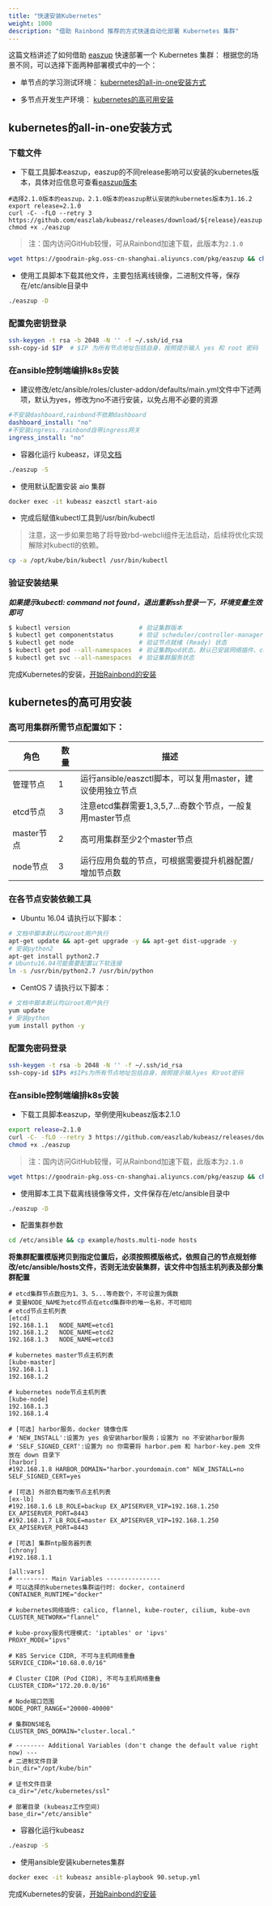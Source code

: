 ```yaml
---
title: "快速安装Kubernetes"
weight: 1000
description: "借助 Rainbond 推荐的方式快速自动化部署 Kubernetes 集群"
---
```


这篇文档讲述了如何借助 [easzup](https://github.com/easzlab) 快速部署一个 Kubernetes 集群：
根据您的场景不同，可以选择下面两种部署模式中的一个：

- 单节点的学习测试环境： [kubernetes的all-in-one安装方式](#kubernetes的all-in-one安装方式)

- 多节点开发生产环境： [kubernetes的高可用安装](#kubernetes的高可用安装)

## kubernetes的all-in-one安装方式

### 下载文件

   - 下载工具脚本easzup，easzup的不同release影响可以安装的kubernetes版本，具体对应信息可查看[easzup版本](https://github.com/easzlab/kubeasz/releases)

```
#选择2.1.0版本的easzup，2.1.0版本的easzup默认安装的kubernetes版本为1.16.2
export release=2.1.0
curl -C- -fLO --retry 3 https://github.com/easzlab/kubeasz/releases/download/${release}/easzup
chmod +x ./easzup
```

> 注：国内访问GitHub较慢，可从Rainbond加速下载，此版本为`2.1.0`

```bash
wget https://goodrain-pkg.oss-cn-shanghai.aliyuncs.com/pkg/easzup && chmod +x easzup
```

   - 使用工具脚本下载其他文件，主要包括离线镜像，二进制文件等，保存在/etc/ansible目录中

```bash
./easzup -D
```

### 配置免密钥登录

```bash
ssh-keygen -t rsa -b 2048 -N '' -f ~/.ssh/id_rsa
ssh-copy-id $IP  # $IP 为所有节点地址包括自身，按照提示输入 yes 和 root 密码
```

### 在ansible控制端编排k8s安装
   - 建议修改/etc/ansible/roles/cluster-addon/defaults/main.yml文件中下述两项，默认为yes，修改为no不进行安装，以免占用不必要的资源

   ```yaml
#不安装dashboard,rainbond不依赖dashboard
dashboard_install: "no"
#不安装ingress，rainbond自带ingress网关
ingress_install: "no"
   ```

   - 容器化运行 kubeasz，详见[文档](https://github.com/easzlab/kubeasz/blob/master/docs/setup/docker_kubeasz.md)

   ```bash
./easzup -S
   ```

   - 使用默认配置安装 aio 集群

   ```bash
docker exec -it kubeasz easzctl start-aio
   ```
   - 完成后赋值kubectl工具到/usr/bin/kubectl

   > 注意，这一步如果忽略了将导致rbd-webcli组件无法启动，后续将优化实现解除对kubectl的依赖。

   ```bash
cp -a /opt/kube/bin/kubectl /usr/bin/kubectl 
   ```

### 验证安装结果

   ***如果提示kubectl: command not found，退出重新ssh登录一下，环境变量生效即可***

```bash
$ kubectl version                   # 验证集群版本     
$ kubectl get componentstatus       # 验证 scheduler/controller-manager/etcd等组件状态
$ kubectl get node                  # 验证节点就绪 (Ready) 状态
$ kubectl get pod --all-namespaces  # 验证集群pod状态，默认已安装网络插件、coredns、metrics-server等
$ kubectl get svc --all-namespaces  # 验证集群服务状态
```
   完成Kubernetes的安装，[开始Rainbond的安装](../minimal_install/)

## kubernetes的高可用安装

### 高可用集群所需节点配置如下：


| 角色       | 数量 | 描述                                                         |
| ---------- | ---- | ------------------------------------------------------------ |
| 管理节点   | 1    | 运行ansible/easzctl脚本，可以复用master，建议使用独立节点 |
| etcd节点   | 3    | 注意etcd集群需要1,3,5,7...奇数个节点，一般复用master节点     |
| master节点 | 2    | 高可用集群至少2个master节点                                  |
| node节点   | 3    | 运行应用负载的节点，可根据需要提升机器配置/增加节点数        |


### 在各节点安装依赖工具

- Ubuntu 16.04 请执行以下脚本：

```bash
# 文档中脚本默认均以root用户执行
apt-get update && apt-get upgrade -y && apt-get dist-upgrade -y
# 安装python2
apt-get install python2.7
# Ubuntu16.04可能需要配置以下软连接
ln -s /usr/bin/python2.7 /usr/bin/python
```

- CentOS 7 请执行以下脚本：

```bash
# 文档中脚本默认均以root用户执行
yum update
# 安装python
yum install python -y
```

### 配置免密码登录

```bash
ssh-keygen -t rsa -b 2048 -N '' -f ~/.ssh/id_rsa
ssh-copy-id $IPs #$IPs为所有节点地址包括自身，按照提示输入yes 和root密码
```

### 在ansible控制端编排k8s安装

- 下载工具脚本easzup，举例使用kubeasz版本2.1.0

```bash
export release=2.1.0
curl -C- -fLO --retry 3 https://github.com/easzlab/kubeasz/releases/download/${release}/easzup
chmod +x ./easzup
```

> 注：国内访问GitHub较慢，可从Rainbond加速下载，此版本为`2.1.0`

```bash
wget https://goodrain-pkg.oss-cn-shanghai.aliyuncs.com/pkg/easzup && chmod +x easzup
```

- 使用脚本工具下载离线镜像等文件，文件保存在/etc/ansible目录中

```bash
./easzup -D
```

- 配置集群参数

```bash
cd /etc/ansible && cp example/hosts.multi-node hosts
```

**将集群配置模版拷贝到指定位置后，必须按照模版格式，依照自己的节点规划修改/etc/ansible/hosts文件，否则无法安装集群，该文件中包括主机列表及部分集群配置**

```
# etcd集群节点数应为1、3、5...等奇数个，不可设置为偶数
# 变量NODE_NAME为etcd节点在etcd集群中的唯一名称，不可相同
# etcd节点主机列表
[etcd] 
192.168.1.1   NODE_NAME=etcd1
192.168.1.2   NODE_NAME=etcd2
192.168.1.3   NODE_NAME=etcd3

# kubernetes master节点主机列表
[kube-master]
192.168.1.1
192.168.1.2

# kubernetes node节点主机列表
[kube-node]
192.168.1.3
192.168.1.4

# [可选] harbor服务，docker 镜像仓库
# 'NEW_INSTALL':设置为 yes 会安装harbor服务；设置为 no 不安装harbor服务
# 'SELF_SIGNED_CERT':设置为 no 你需要将 harbor.pem 和 harbor-key.pem 文件放在 down 目录下
[harbor]
#192.168.1.8 HARBOR_DOMAIN="harbor.yourdomain.com" NEW_INSTALL=no SELF_SIGNED_CERT=yes

# [可选] 外部负载均衡节点主机列表
[ex-lb]
#192.168.1.6 LB_ROLE=backup EX_APISERVER_VIP=192.168.1.250 EX_APISERVER_PORT=8443
#192.168.1.7 LB_ROLE=master EX_APISERVER_VIP=192.168.1.250 EX_APISERVER_PORT=8443

# [可选] 集群ntp服务器列表
[chrony]
#192.168.1.1

[all:vars]
# --------- Main Variables ---------------
# 可以选择的kubernetes集群运行时: docker, containerd
CONTAINER_RUNTIME="docker"

# kubernetes网络插件: calico, flannel, kube-router, cilium, kube-ovn
CLUSTER_NETWORK="flannel"

# kube-proxy服务代理模式: 'iptables' or 'ipvs'
PROXY_MODE="ipvs"

# K8S Service CIDR, 不可与主机网络重叠
SERVICE_CIDR="10.68.0.0/16"

# Cluster CIDR (Pod CIDR), 不可与主机网络重叠
CLUSTER_CIDR="172.20.0.0/16"

# Node端口范围
NODE_PORT_RANGE="20000-40000"

# 集群DNS域名
CLUSTER_DNS_DOMAIN="cluster.local."

# -------- Additional Variables (don't change the default value right now) ---
# 二进制文件目录
bin_dir="/opt/kube/bin"

# 证书文件目录
ca_dir="/etc/kubernetes/ssl"

# 部署目录 (kubeasz工作空间)
base_dir="/etc/ansible"
```

- 容器化运行kubeasz

```bash
./easzup -S
```

- 使用ansible安装kubernetes集群

```bash
docker exec -it kubeasz ansible-playbook 90.setup.yml
```

完成Kubernetes的安装，[开始Rainbond的安装](../minimal_install/)
